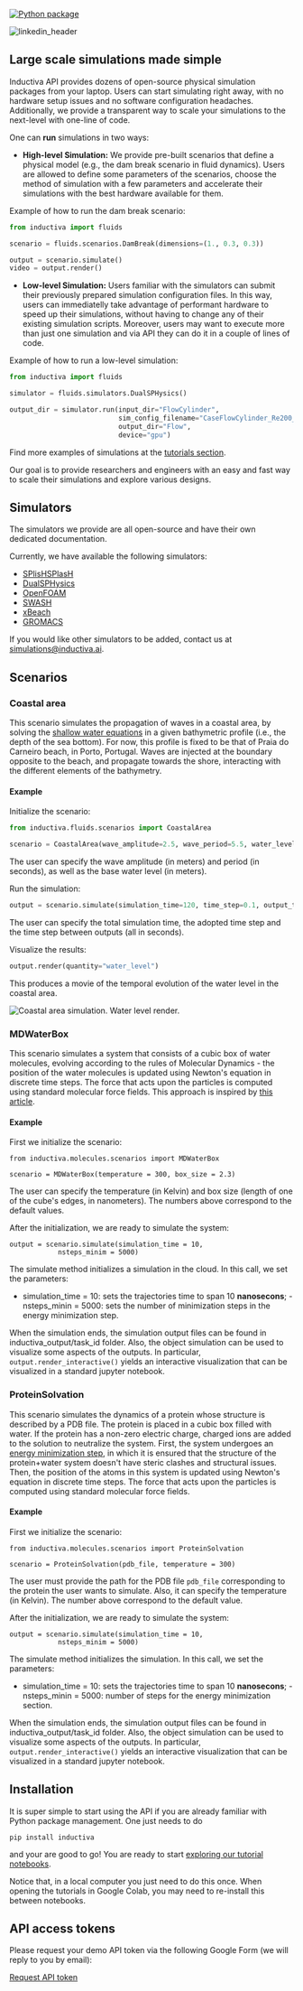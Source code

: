 
[![Python package](https://github.com/inductiva/inductiva/actions/workflows/python-package.yml/badge.svg)](https://github.com/inductiva/inductiva/actions/workflows/python-package.yml)

![linkedin_header](https://user-images.githubusercontent.com/104431973/231184851-0ce34289-593e-4832-aaa2-9aae652113f5.jpg)

## Large scale simulations made simple

Inductiva API provides dozens of open-source physical simulation packages from your laptop. Users can start simulating right away, with no hardware setup issues and no software configuration headaches. Additionally, we provide a transparent way to scale your simulations to the next-level with one-line of code.

One can **run** simulations in two ways:
- **High-level Simulation:** We provide pre-built scenarios that define a physical model (e.g., the dam break scenario in fluid dynamics). Users are allowed to define some parameters of the scenarios, choose the method of simulation with a few parameters and accelerate their simulations with the best hardware available for them. 

Example of how to run the dam break scenario:
```python
from inductiva import fluids

scenario = fluids.scenarios.DamBreak(dimensions=(1., 0.3, 0.3))

output = scenario.simulate()
video = output.render()
```

- **Low-level Simulation:** Users familiar with the simulators can submit their previously prepared simulation configuration files. In this way, users can immediatelly take advantage of performant hardware to speed up their simulations, without having to change any of their existing simulation scripts. Moreover, users may want to execute more than just one simulation and via API they can do it in a couple of lines of code. 

Example of how to run a low-level simulation:
```python
from inductiva import fluids

simulator = fluids.simulators.DualSPHysics()

output_dir = simulator.run(input_dir="FlowCylinder",
                           sim_config_filename="CaseFlowCylinder_Re200_Def.xml",
                           output_dir="Flow",
                           device="gpu")
```

Find more examples of simulations at the [tutorials section](https://github.com/inductiva/inductiva/tree/main/demos).

Our goal is to provide researchers and engineers with an easy and fast way to scale their simulations and explore various designs. 


## Simulators

The simulators we provide are all open-source and have their own dedicated documentation.

Currently, we have available the following simulators:
- [SPlisHSPlasH](https://github.com/InteractiveComputerGraphics/SPlisHSPlasH)
- [DualSPHysics](https://github.com/DualSPHysics/DualSPHysics)
- [OpenFOAM](https://www.openfoam.com/)
- [SWASH](https://swash.sourceforge.io/)
- [xBeach](https://oss.deltares.nl/web/xbeach/)
- [GROMACS](https://www.gromacs.org/)

If you would like other simulators to be added, contact us at [simulations@inductiva.ai](mailto:simulations@inductiva.ai).

## Scenarios

### Coastal area

This scenario simulates the propagation of waves in a coastal area, by solving
the [shallow water equations](https://en.wikipedia.org/wiki/Shallow_water_equations)
in a given bathymetric profile (i.e., the depth of the sea bottom). For now,
this profile is fixed to be that of Praia do Carneiro beach, in Porto, Portugal.
Waves are injected at the boundary opposite to the beach, and propagate towards
the shore, interacting with the different elements of the bathymetry.

#### Example

Initialize the scenario:

```python
from inductiva.fluids.scenarios import CoastalArea

scenario = CoastalArea(wave_amplitude=2.5, wave_period=5.5, water_level=1.0)
```

The user can specify the wave amplitude (in meters) and period (in seconds), as
well as the base water level (in meters).

Run the simulation:

```python
output = scenario.simulate(simulation_time=120, time_step=0.1, output_time_step=1)
```

The user can specify the total simulation time, the adopted time step and the
time step between outputs (all in seconds).

Visualize the results:

```python
output.render(quantity="water_level")
```

This produces a movie of the temporal evolution of the water level in the
coastal area.

![Coastal area simulation. Water level render.](resources/media/coastal_area.gif)


### MDWaterBox

This scenario simulates a system that consists of a cubic box of water molecules, evolving according to the rules of Molecular Dynamics - the position of the water molecules is updated using Newton's equation in discrete time steps. The force that acts upon the particles is computed using standard molecular force fields. This approach is inspired by [this article](https://arxiv.org/abs/2112.03383).

#### Example

First we initialize the scenario:
```
from inductiva.molecules.scenarios import MDWaterBox

scenario = MDWaterBox(temperature = 300, box_size = 2.3)
```

The user can specify the temperature (in Kelvin) and box size (length of one of the cube's edges, in nanometers). The numbers above correspond to the default values.

After the initialization, we are ready to simulate the system:

```
output = scenario.simulate(simulation_time = 10,
            nsteps_minim = 5000)
```

The simulate method initializes a simulation in the cloud. In this call, we set the parameters:
 - simulation_time = 10: sets the trajectories time to span 10 **nanosecons**;
 -nsteps_minin = 5000: sets the number of minimization steps in the energy minimization step. 

When the simulation ends, the simulation output files can be found in inductiva_output/task_id folder. Also, the object simulation can be used to visualize some aspects of the outputs. In particular, ```output.render_interactive()``` yields an interactive visualization that can be visualized in a standard jupyter notebook.

### ProteinSolvation

This scenario simulates the dynamics of a protein whose structure is described by a PDB file. The protein is placed in a cubic box filled with water. If the protein has a non-zero electric charge, charged ions are added to the solution to neutralize the system. First, the system undergoes an [energy minimization step](), in which it is ensured that the structure of the protein+water system doesn't have steric clashes and structural issues. Then, the position of the atoms in this system is updated using Newton's equation in discrete time steps. The force that acts upon the particles is computed using standard molecular force fields.

#### Example

First we initialize the scenario:
```
from inductiva.molecules.scenarios import ProteinSolvation

scenario = ProteinSolvation(pdb_file, temperature = 300)
```

The user must provide the path for the PDB file  ```pdb_file``` corresponding to the protein the user wants to simulate. Also, it can specify the temperature (in Kelvin). The number above correspond to the default value.

After the initialization, we are ready to simulate the system:

```
output = scenario.simulate(simulation_time = 10,
            nsteps_minim = 5000)
```

The simulate method initializes the simulation. In this call, we set the parameters:
 - simulation_time = 10: sets the trajectories time to span 10 **nanosecons**;
 -nsteps_minin = 5000: number of steps for the energy minimization section. 

When the simulation ends, the simulation output files can be found in inductiva_output/task_id folder. Also, the object simulation can be used to visualize some aspects of the outputs. In particular, ```output.render_interactive()``` yields an interactive visualization that can be visualized in a standard jupyter notebook.

## Installation

It is super simple to start using the API if you are already familiar with Python package management.
One just needs to do
```
pip install inductiva
```

and your are good to go! You are ready to start [exploring our tutorial notebooks](https://github.com/inductiva/inductiva/tree/main/demos).

Notice that, in a local computer you just need to do this once. When opening the tutorials in Google Colab, you may need to re-install this
between notebooks.

## API access tokens

Please request your demo API token via the following Google Form (we will reply to you by email):

[Request API token](https://docs.google.com/forms/d/e/1FAIpQLSflytIIwzaBE_ZzoRloVm3uTo1OQCH6Cqhw3bhFVnC61s7Wmw/viewform)

